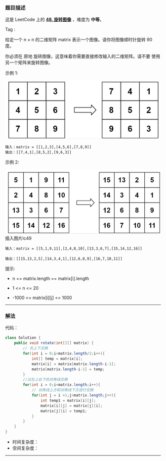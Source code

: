 ### 题目描述

这是 LeetCode 上的 **[48. 旋转图像]([力扣](https://leetcode.cn/problems/rotate-image/))** ，难度为 **中等**。

Tag : 

给定一个 n × n 的二维矩阵 matrix 表示一个图像。请你将图像顺时针旋转 90 度。

你必须在 原地 旋转图像，这意味着你需要直接修改输入的二维矩阵。请不要 使用另一个矩阵来旋转图像。

示例 1:

![](https://github.com/haochou-boy/LeetCode-/blob/main/picture/lc48.png)



```
输入：matrix = [[1,2,3],[4,5,6],[7,8,9]]
输出：[[7,4,1],[8,5,2],[9,6,3]]
```

示例 2:

![](https://github.com/haochou-boy/LeetCode-/blob/main/picture/lc49.png)
插入图片lc49



```
输入：matrix = [[5,1,9,11],[2,4,8,10],[13,3,6,7],[15,14,12,16]]

输出：[[15,13,2,5],[14,3,4,1],[12,6,8,9],[16,7,10,11]]
```

提示:

* n == matrix.length == matrix[i].length

* 1 <= n <= 20

* -1000 <= matrix[i][j] <= 1000

---

### 解法

代码：

```Java
class Solution {
    public void rotate(int[][] matrix) {
        // 先上下交换
        for(int i = 0;i<matrix.length/2;i++){
            int[] temp = matrix[i];
            matrix[i] = matrix[matrix.length-i-1];
            matrix[matrix.length-i-1] = temp;
        }
        //沿左上右下的对角线交换
        for(int i = 0;i<matrix.length;i++){
            // 对角线上方和对角线下方进行交换
            for(int j = i +1;j<matrix.length;j++){
                int temp1 = matrix[i][j];
                matrix[i][j] = matrix[j][i];
                matrix[j][i] = temp1;
            }
        }
    }
}
```

* 时间复杂度：
* 空间复杂度：

---

### 
